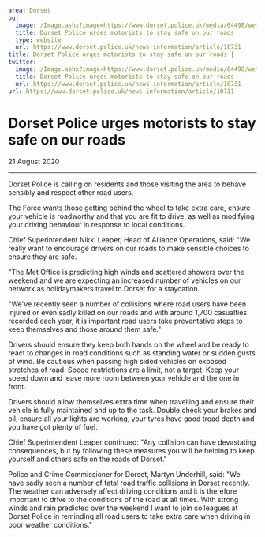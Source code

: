 ```yaml
area: Dorset
og:
  image: /Image.ashx?image=https://www.dorset.police.uk/media/64498/wet-road.jpg&amp;amp;width=150
  title: Dorset Police urges motorists to stay safe on our roads
  type: website
  url: https://www.dorset.police.uk/news-information/article/10731
title: Dorset Police urges motorists to stay safe on our roads |
twitter:
  image: /Image.ashx?image=https://www.dorset.police.uk/media/64498/wet-road.jpg&amp;amp;width=150
  title: Dorset Police urges motorists to stay safe on our roads
  url: https://www.dorset.police.uk/news-information/article/10731
url: https://www.dorset.police.uk/news-information/article/10731
```

# Dorset Police urges motorists to stay safe on our roads

21 August 2020

* * *

Dorset Police is calling on residents and those visiting the area to behave sensibly and respect other road users.

The Force wants those getting behind the wheel to take extra care, ensure your vehicle is roadworthy and that you are fit to drive, as well as modifying your driving behaviour in response to local conditions.

Chief Superintendent Nikki Leaper, Head of Alliance Operations, said: "We really want to encourage drivers on our roads to make sensible choices to ensure they are safe.

"The Met Office is predicting high winds and scattered showers over the weekend and we are expecting an increased number of vehicles on our network as holidaymakers travel to Dorset for a staycation.

"We've recently seen a number of collisions where road users have been injured or even sadly killed on our roads and with around 1,700 casualties recorded each year, it is important road users take preventative steps to keep themselves and those around them safe."

Drivers should ensure they keep both hands on the wheel and be ready to react to changes in road conditions such as standing water or sudden gusts of wind. Be cautious when passing high sided vehicles on exposed stretches of road. Speed restrictions are a limit, not a target. Keep your speed down and leave more room between your vehicle and the one in front.

Drivers should allow themselves extra time when travelling and ensure their vehicle is fully maintained and up to the task. Double check your brakes and oil, ensure all your lights are working, your tyres have good tread depth and you have got plenty of fuel.

Chief Superintendent Leaper continued: "Any collision can have devastating consequences, but by following these measures you will be helping to keep yourself and others safe on the roads of Dorset."

Police and Crime Commissioner for Dorset, Martyn Underhill, said: "We have sadly seen a number of fatal road traffic collisions in Dorset recently. The weather can adversely affect driving conditions and it is therefore important to drive to the conditions of the road at all times. With strong winds and rain predicted over the weekend I want to join colleagues at Dorset Police in reminding all road users to take extra care when driving in poor weather conditions."
